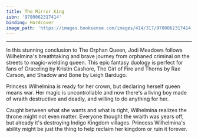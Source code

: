 ```yaml
---
title: The Mirror King
isbn: '9780062317414'
binding: Hardcover
image_path: 'https://images.booksense.com/images/414/317/9780062317414.jpg'
---
```



****

In this stunning conclusion to The Orphan Queen, Jodi Meadows follows Wilhelmina's breathtaking and brave journey from orphaned criminal on the streets to magic-wielding queen. This epic fantasy duology is perfect for fans of Graceling by Kristin Cashore, The Girl of Fire and Thorns by Rae Carson, and Shadow and Bone by Leigh Bardugo.

Princess Wilhelmina is ready for her crown, but declaring herself queen means war. Her magic is uncontrollable and now there's a living boy made of wraith destructive and deadly, and willing to do anything for her.

Caught between what she wants and what is right, Wilhelmina realizes the throne might not even matter. Everyone thought the wraith was years off, but already it's destroying Indigo Kingdom villages. Princess Wilhelmina's ability might be just the thing to help reclaim her kingdom or ruin it forever.